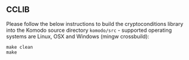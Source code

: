 ## CCLIB
Please follow the below instructions to build the cryptoconditions library into the Komodo source directory `komodo/src` - supported operating systems are Linux, OSX and Windows (mingw crossbuild):

```
make clean
make
```
